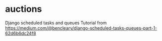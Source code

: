 # auctions
Django scheduled tasks and queues
Tutorial from https://medium.com/@bencleary/django-scheduled-tasks-queues-part-1-62d6b6dc24f8

